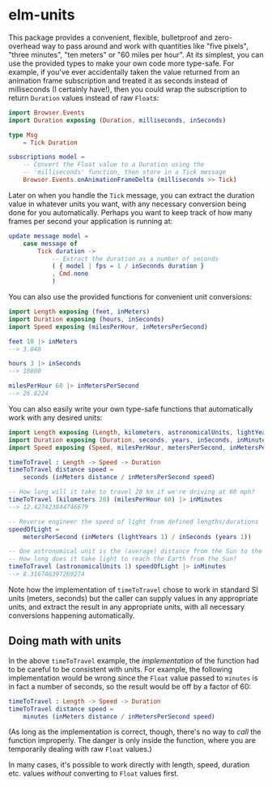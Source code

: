 # elm-units

This package provides a convenient, flexible, bulletproof and zero-overhead way
to pass around and work with quantities like "five pixels", "three minutes",
"ten meters" or "60 miles per hour". At its simplest, you can use the provided
types to make your own code more type-safe. For example, if you've ever
accidentally taken the value returned from an animation frame subscription and
treated it as seconds instead of milliseconds (I certainly have!), then you
could wrap the subscription to return `Duration` values instead of raw `Float`s:

```elm
import Browser.Events
import Duration exposing (Duration, milliseconds, inSeconds)

type Msg
    = Tick Duration

subscriptions model =
    -- Convert the Float value to a Duration using the
    -- 'milliseconds' function, then store in a Tick message
    Browser.Events.onAnimationFrameDelta (milliseconds >> Tick)
```

Later on when you handle the `Tick` message, you can extract the duration value
in whatever units you want, with any necessary conversion being done for you
automatically. Perhaps you want to keep track of how many frames per second your
application is running at:

```elm
update message model =
    case message of
        Tick duration ->
            -- Extract the duration as a number of seconds
            ( { model | fps = 1 / inSeconds duration }
            , Cmd.none
            )
```

You can also use the provided functions for convenient unit conversions:

```elm
import Length exposing (feet, inMeters)
import Duration exposing (hours, inSeconds)
import Speed exposing (milesPerHour, inMetersPerSecond)

feet 10 |> inMeters
--> 3.048

hours 3 |> inSeconds
--> 10800

milesPerHour 60 |> inMetersPerSecond
--> 26.8224
```

You can also easily write your own type-safe functions that automatically work
with any desired units:

```elm
import Length exposing (Length, kilometers, astronomicalUnits, lightYears, inMeters)
import Duration exposing (Duration, seconds, years, inSeconds, inMinutes)
import Speed exposing (Speed, milesPerHour, metersPerSecond, inMetersPerSecond)

timeToTravel : Length -> Speed -> Duration
timeToTravel distance speed =
    seconds (inMeters distance / inMetersPerSecond speed)

-- How long will it take to travel 20 km if we're driving at 60 mph?
timeToTravel (kilometers 20) (milesPerHour 60) |> inMinutes
--> 12.427423844746679

-- Reverse engineer the speed of light from defined lengths/durations
speedOfLight =
    metersPerSecond (inMeters (lightYears 1) / inSeconds (years 1))

-- One astronomical unit is the (average) distance from the Sun to the Earth
-- How long does it take light to reach the Earth from the Sun?
timeToTravel (astronomicalUnits 1) speedOfLight |> inMinutes
--> 8.316746397269274
```

Note how the implementation of `timeToTravel` chose to work in standard SI units
(meters, seconds) but the caller can supply values in any appropriate units, and
extract the result in any appropriate units, with all necessary conversions
happening automatically.

## Doing math with units

In the above `timeToTravel` example, the _implementation_ of the function had to
be careful to be consistent with units. For example, the following
implementation would be wrong since the `Float` value passed to `minutes` is in
fact a number of seconds, so the result would be off by a factor of 60:

```elm
timeToTravel : Length -> Speed -> Duration
timeToTravel distance speed =
    minutes (inMeters distance / inMetersPerSecond speed)
```

(As long as the implementation is correct, though, there's no way to _call_ the
function improperly. The danger is only inside the function, where you are
temporarily dealing with raw `Float` values.)

In many cases, it's possible to work directly with length, speed, duration etc.
values _without_ converting to `Float` values first.
